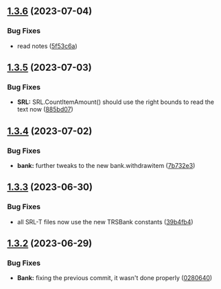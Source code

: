 ## [1.3.6](https://github.com/Torwent/SRL-T/compare/v1.3.5...v1.3.6) (2023-07-04)


### Bug Fixes

* read notes ([5f53c6a](https://github.com/Torwent/SRL-T/commit/5f53c6a99d83fbf8e1ca5e1a9b004d8abfa6113e))



## [1.3.5](https://github.com/Torwent/SRL-T/compare/v1.3.4...v1.3.5) (2023-07-03)


### Bug Fixes

* **SRL:** SRL.CountItemAmount() should use the right bounds to read the text now ([885bd07](https://github.com/Torwent/SRL-T/commit/885bd07614cdf4510f6ddc61824a3ac196b0d7c6))



## [1.3.4](https://github.com/Torwent/SRL-T/compare/v1.3.3...v1.3.4) (2023-07-02)


### Bug Fixes

* **bank:** further tweaks to the new bank.withdrawitem ([7b732e3](https://github.com/Torwent/SRL-T/commit/7b732e385a7eed9d6a0e3b5547a501e979e5fd01))



## [1.3.3](https://github.com/Torwent/SRL-T/compare/v1.3.2...v1.3.3) (2023-06-30)


### Bug Fixes

* all SRL-T files now use the new TRSBank constants ([39b4fb4](https://github.com/Torwent/SRL-T/commit/39b4fb46dddd4b3866296b9b8998e2343f43c364))



## [1.3.2](https://github.com/Torwent/SRL-T/compare/v1.3.1...v1.3.2) (2023-06-29)


### Bug Fixes

* **Bank:** fixing the previous commit, it wasn't done properly ([0280640](https://github.com/Torwent/SRL-T/commit/028064052973e0134c4db845ce206fd9b0b4dd74))



